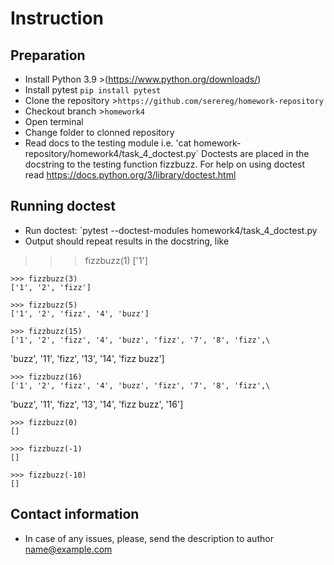 # Instruction
## Preparation
 - Install Python 3.9 >(https://www.python.org/downloads/)
 - Install pytest `pip install pytest`
 - Clone the repository >`https://github.com/serereg/homework-repository`
 - Checkout branch >`homework4`
 - Open terminal
 - Change folder to clonned repository
 - Read docs to the testing module i.e. 'cat homework-repository/homework4/task_4_doctest.py`
 Doctests are placed in the docstring to the testing function fizzbuzz.
 For help on using doctest read https://docs.python.org/3/library/doctest.html
## Running doctest
 - Run doctest: `pytest --doctest-modules homework4/task_4_doctest.py
 - Output should repeat results in the docstring, like
 >>> fizzbuzz(1)
    ['1']

    >>> fizzbuzz(3)
    ['1', '2', 'fizz']

    >>> fizzbuzz(5)
    ['1', '2', 'fizz', '4', 'buzz']

    >>> fizzbuzz(15)
    ['1', '2', 'fizz', '4', 'buzz', 'fizz', '7', '8', 'fizz',\
 'buzz', '11', 'fizz', '13', '14', 'fizz buzz']

    >>> fizzbuzz(16)
    ['1', '2', 'fizz', '4', 'buzz', 'fizz', '7', '8', 'fizz',\
 'buzz', '11', 'fizz', '13', '14', 'fizz buzz', '16']

    >>> fizzbuzz(0)
    []

    >>> fizzbuzz(-1)
    []

    >>> fizzbuzz(-10)
    []
## Contact information
 - In case of any issues, please, send the description to author name@example.com
